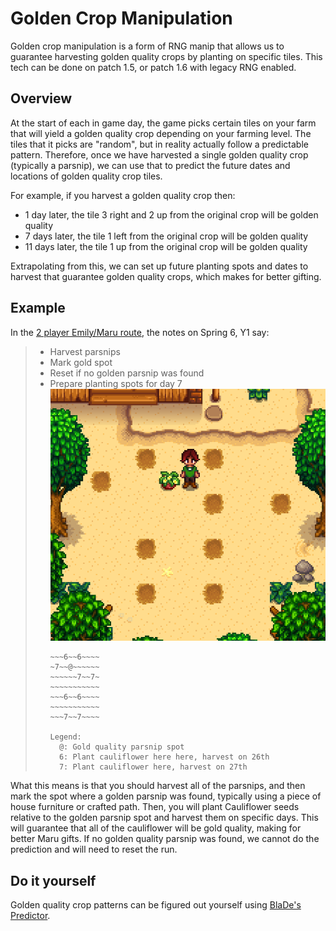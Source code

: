 # Golden Crop Manipulation

Golden crop manipulation is a form of RNG manip that allows us to guarantee harvesting golden quality crops by planting on specific tiles. This tech can be done on patch 1.5, or patch 1.6 with legacy RNG enabled.

## Overview

At the start of each in game day, the game picks certain tiles on your farm that will yield a golden quality crop depending on your farming level. The tiles that it picks are "random", but in reality actually follow a predictable pattern. Therefore, once we have harvested a single golden quality crop (typically a parsnip), we can use that to predict the future dates and locations of golden quality crop tiles.

For example, if you harvest a golden quality crop then:
- 1 day later, the tile 3 right and 2 up from the original crop will be golden quality
- 7 days later, the tile 1 left from the original crop will be golden quality
- 11 days later, the tile 1 up from the original crop will be golden quality

Extrapolating from this, we can set up future planting spots and dates to harvest that guarantee golden quality crops, which makes for better gifting.

## Example

In the [2 player Emily/Maru route](../routes/multiplayer/2p_emily_maru_intermediate/stardew_marriage_2p_intermediate_maru.md), the notes on Spring 6, Y1 say:

> - Harvest parsnips
> - Mark gold spot
> - Reset if no golden parsnip was found
> - Prepare planting spots for day 7
>   ![Cauliflower planting spots](../img/multi_2p_emily_maru_crop_manip.png)
>   ```
>   ~~~6~~6~~~~
>   ~7~~@~~~~~~
>   ~~~~~~7~~7~
>   ~~~~~~~~~~~
>   ~~~6~~6~~~~
>   ~~~~~~~~~~~
>   ~~~7~~7~~~~
>   
>   Legend:
>     @: Gold quality parsnip spot
>     6: Plant cauliflower here here, harvest on 26th
>     7: Plant cauliflower here, harvest on 27th
>   ```

What this means is that you should harvest all of the parsnips, and then mark the spot where a golden parsnip was found, typically using a piece of house furniture or crafted path. Then, you will plant Cauliflower seeds relative to the golden parsnip spot and harvest them on specific days. This will guarantee that all of the cauliflower will be gold quality, making for better Maru gifts. If no golden quality parsnip was found, we cannot do the prediction and will need to reset the run.

## Do it yourself

Golden quality crop patterns can be figured out yourself using [BlaDe's Predictor](https://www.nexusmods.com/stardewvalley/mods/6614).
